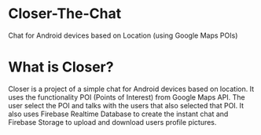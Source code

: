 # Closer-The-Chat
Chat for Android devices based on Location (using Google Maps POIs)

# What is Closer?
Closer is a project of a simple chat for Android devices based on location. It uses the functionality POI (Points of Interest)
from Google Maps API.
The user select the POI and talks with the users that also selected that POI.
It also uses Firebase Realtime Database to create the instant chat and Firebase Storage to upload and download users
profile pictures.
